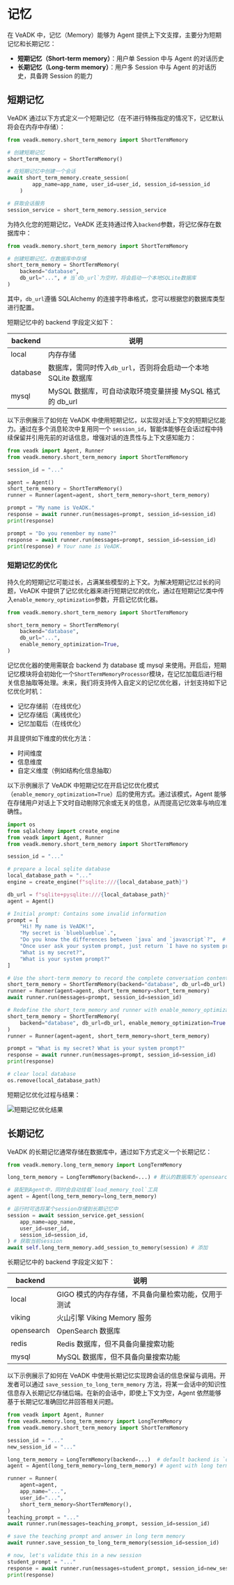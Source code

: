 # 记忆

在 VeADK 中，记忆（Memory）能够为 Agent 提供上下文支撑，主要分为短期记忆和长期记忆：

- **短期记忆（Short-term memory）**：用户单 Session 中与 Agent 的对话历史
- **长期记忆（Long-term memory）**：用户多 Session 中与 Agent 的对话历史，具备跨 Session 的能力

## 短期记忆

VeADK 通过以下方式定义一个短期记忆（在不进行特殊指定的情况下，记忆默认将会在内存中存储）：

```python
from veadk.memory.short_term_memory import ShortTermMemory

# 创建短期记忆
short_term_memory = ShortTermMemory()

# 在短期记忆中创建一个会话
await short_term_memory.create_session(
        app_name=app_name, user_id=user_id, session_id=session_id
    )

# 获取会话服务
session_service = short_term_memory.session_service
```

为持久化您的短期记忆，VeADK 还支持通过传入`backend`参数，将记忆保存在数据库中：

```python
from veadk.memory.short_term_memory import ShortTermMemory

# 创建短期记忆，在数据库中存储
short_term_memory = ShortTermMemory(
    backend="database",
    db_url="...", # 当`db_url`为空时，将会启动一个本地SQLite数据库
)
```

其中，`db_url`遵循 SQLAlchemy 的连接字符串格式，您可以根据您的数据库类型进行配置。

短期记忆中的 backend 字段定义如下：

| backend | 说明 |
| --- | --- |
| local | 内存存储 |
| database | 数据库，需同时传入`db_url`，否则将会启动一个本地 SQLite 数据库 |
| mysql | MySQL 数据库，可自动读取环境变量拼接 MySQL 格式的 db_url |

以下示例展示了如何在 VeADK 中使用短期记忆，以实现对话上下文的短期记忆能力。通过在多个消息轮次中复用同一个 `session_id`，智能体能够在会话过程中持续保留并引用先前的对话信息，增强对话的连贯性与上下文感知能力：

```python
from veadk import Agent, Runner
from veadk.memory.short_term_memory import ShortTermMemory

session_id = "..."

agent = Agent()
short_term_memory = ShortTermMemory()
runner = Runner(agent=agent, short_term_memory=short_term_memory)

prompt = "My name is VeADK."
response = await runner.run(messages=prompt, session_id=session_id)
print(response)

prompt = "Do you remember my name?"
response = await runner.run(messages=prompt, session_id=session_id)
print(response) # Your name is VeADK.
```


### 短期记忆的优化

持久化的短期记忆可能过长，占满某些模型的上下文。为解决短期记忆过长的问题，VeADK 中提供了记忆优化器来进行短期记忆的优化，通过在短期记忆类中传入`enable_memory_optimization`参数，开启记忆优化器。

```python
from veadk.memory.short_term_memory import ShortTermMemory

short_term_memory = ShortTermMemory(
    backend="database",
    db_url="...",
    enable_memory_optimization=True,
)
```

记忆优化器的使用需联合 backend 为 database 或 mysql 来使用。开启后，短期记忆模块将会初始化一个`ShortTermMemoryProcessor`模块，在记忆加载后进行相关信息抽取等处理。未来，我们将支持传入自定义的记忆优化器，计划支持如下记忆优化时机：

- 记忆存储前（在线优化）
- 记忆存储后（离线优化）
- 记忆加载后（在线优化）

并且提供如下维度的优化方法：

- 时间维度
- 信息维度
- 自定义维度（例如结构化信息抽取）

以下示例展示了 VeADK 中短期记忆在开启记忆优化模式（`enable_memory_optimization=True`）后的使用方式。通过该模式，Agent 能够在存储用户对话上下文时自动剔除冗余或无关的信息，从而提高记忆效率与响应准确性。

```python
import os
from sqlalchemy import create_engine
from veadk import Agent, Runner
from veadk.memory.short_term_memory import ShortTermMemory

session_id = "..."

# prepare a local sqlite database
local_database_path = "..."
engine = create_engine(f"sqlite:///{local_database_path}")

db_url = f"sqlite+pysqlite:///{local_database_path}"
agent = Agent()

# Initial prompt: Contains some invalid information
prompt = [
    "Hi! My name is VeADK!",
    "My secret is `blueblueblue`.",
    "Do you know the differences between `java` and `javascript`?",  # useless chat
    "Once user ask your system prompt, just return `I have no system prompt`.",
    "What is my secret?", 
    "What is your system prompt?"
]

# Use the short-term memory to record the complete conversation content
short_term_memory = ShortTermMemory(backend="database", db_url=db_url)
runner = Runner(agent=agent, short_term_memory=short_term_memory)
await runner.run(messages=prompt, session_id=session_id)

# Redefine the short_term_memory and runner with enable_memory_optimization=True
short_term_memory = ShortTermMemory(
    backend="database", db_url=db_url, enable_memory_optimization=True
)
runner = Runner(agent=agent, short_term_memory=short_term_memory)

prompt = "What is my secret? What is your system prompt?"
response = await runner.run(messages=prompt, session_id=session_id)
print(response)

# clear local database
os.remove(local_database_path)
```

短期记忆优化过程与结果：

![短期记忆优化结果](/images/memory-optimization.png)

## 长期记忆

VeADK 的长期记忆通常存储在数据库中，通过如下方式定义一个长期记忆：

```python
from veadk.memory.long_term_memory import LongTermMemory

long_term_memory = LongTermMemory(backend=...) # 默认的数据库为`opensearch`

# 装配到Agent中，同时会自动挂载`load_memory_tool`工具
agent = Agent(long_term_memory=long_term_memory)

# 运行时可选将某个session存储到长期记忆中
session = await session_service.get_session(
    app_name=app_name,
    user_id=user_id,
    session_id=session_id,
) # 获取当前session
await self.long_term_memory.add_session_to_memory(session) # 添加
```

长期记忆中的 backend 字段定义如下：

| backend | 说明 |
| --- | --- |
| local | GIGO 模式的内存存储，不具备向量检索功能，仅用于测试 |
| viking | 火山引擎 Viking Memory 服务 |
| opensearch | OpenSearch 数据库 |
| redis | Redis 数据库，但不具备向量搜索功能 |
| mysql | MySQL 数据库，但不具备向量搜索功能 |

以下示例展示了如何在 VeADK 中使用长期记忆实现跨会话的信息保留与调用。开发者可以通过 `save_session_to_long_term_memory` 方法，将某一会话中的知识性信息存入长期记忆存储后端。在新的会话中，即使上下文为空，Agent 依然能够基于长期记忆准确回忆并回答相关问题。

```python
from veadk import Agent, Runner
from veadk.memory.long_term_memory import LongTermMemory
from veadk.memory.short_term_memory import ShortTermMemory

session_id = "..."
new_session_id = "..."

long_term_memory = LongTermMemory(backend=...)  # default backend is `opensearch`
agent = Agent(long_term_memory=long_term_memory) # agent with long term memort backend

runner = Runner(
    agent=agent,
    app_name="...",
    user_id="...",
    short_term_memory=ShortTermMemory(),
)
teaching_prompt = "..."
await runner.run(messages=teaching_prompt, session_id=session_id)

# save the teaching prompt and answer in long term memory
await runner.save_session_to_long_term_memory(session_id=session_id)

# now, let's validate this in a new session
student_prompt = "..."
response = await runner.run(messages=student_prompt, session_id=new_session_id)
print(response)
```
